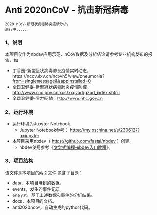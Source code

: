 # Anti 2020nCoV - 抗击新冠病毒

```
2020 nCoV-新冠状病毒肺炎疫情分析。
进行中......
```

### 1、说明

本项目仅作为nbdev应用示范，nCoV数据及分析结论请参考专业机构发布的报告，如：
* 丁香园-新型冠状病毒肺炎疫情实时动态，https://ncov.dxy.cn/ncovh5/view/pneumonia?from=singlemessage&isappinstalled=0
* 全国卫健委-新型冠状病毒肺炎疫情防控，http://www.nhc.gov.cn/xcs/xxgzbd/gzbd_index.shtml
* 全国卫健委-官方网站，http://www.nhc.gov.cn

### 2、运行环境
- 运行环境为Jupyter Notebook.
  - Jupyter Notebook参考： https://my.oschina.net/u/2306127?q=jupyter
- 本项目采用nbdev（ https://github.com/fastai/nbdev ）创建。
  - nbdev使用参考《[文学式编程-nbdev入门教程](https://my.oschina.net/u/2306127/blog/3163740)》。

### 3、项目结构

该文件是本项目的索引文件.包含子目录：

- data，本项目用到的数据。
- events，发生的事件记录。
- analyst，基于上述数据和事件的分析结果。
- docs，本项目的文档。
- anti2020ncov，自动生成的python代码。